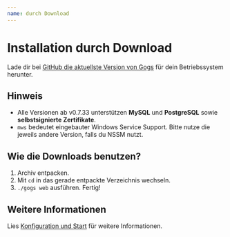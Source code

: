 ```yaml
---
name: durch Download
---
```


# Installation durch Download

Lade dir bei [GitHub die aktuellste Version von Gogs](https://github.com/gogs/gogs/releases) für dein Betriebssystem herunter.

## Hinweis
- Alle Versionen ab v0.7.33 unterstützen **MySQL** und **PostgreSQL** sowie **selbstsignierte Zertifikate**.
- `mws` bedeutet eingebauter Windows Service Support. Bitte nutze die jeweils andere Version, falls du NSSM nutzt.

## Wie die Downloads benutzen?

1. Archiv entpacken.
2. Mit `cd` in das gerade entpackte Verzeichnis wechseln.
3. `./gogs web` ausführen. Fertig!

## Weitere Informationen

Lies [Konfiguration und Start](/docs/installation/configuration_and_run) für weitere Informationen.
